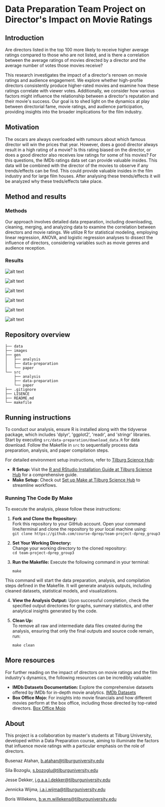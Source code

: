 # Data Preparation Team Project on Director's Impact on Movie Ratings

## Introduction
Are directors listed in the top 100 more likely to receive higher average ratings compared to those who are not listed, and is there a correlation between the average ratings of movies directed by a director and the average number of votes those movies receive?

This research investigates the impact of a director's renown on movie ratings and audience engagement. We explore whether high-profile directors consistently produce higher-rated movies and examine how these ratings correlate with viewer votes. Additionally, we consider how various factors might influence the relationship between a director's reputation and their movie's success. Our goal is to shed light on the dynamics at play between directorial fame, movie ratings, and audience participation, providing insights into the broader implications for the film industry.

## Motivation
The oscars are always overloaded with rumours about which famous director will win the prices that year. However, does a good director always result in a high rating of a movie? Is this rating biased on the director, or does a good director also receives low ratings for some of his movies? For this questions, the IMDb ratings data set can provide valuable insides. This data will be combined with the director of the movies to observe if any trends/effects can be find. This could provide valuable insides in the film industry and for large film houses. After analysing these trends/effects it will be analyzed why these treds/effects take place.

## Method and results

### Methods
Our approach involves detailed data preparation, including downloading, cleaning, merging, and analyzing data to examine the correlation between directors and movie ratings. We utilize R for statistical modeling, employing linear regression, ANOVA, and logistic regression analyses to dissect the influence of directors, considering variables such as movie genres and audience reception.

### Results

![alt text](images/image.png)

![alt text](images/image-1.png)

![alt text](images/image-2.png)

![alt text](images/image-3.png)

![alt text](images/image-4.png)

![alt text](images/image-5.png)

## Repository overview

```
├── data                  
├── images
├── gen
│   ├── analysis           
│   ├── data-preparation   
│   └── paper              
└── src
    ├── analysis           
    ├── data-preparation   
    └── paper 
├── .gitignore
├── LISENCE
├── README.md
└── makefile

```
          

## Running instructions

To conduct our analysis, ensure R is installed along with the tidyverse package, which includes 'dplyr', 'ggplot2', 'readr', and 'stringr' libraries. Start by executing `src/data-preparation/download_data.R` for data download. Follow the Makefile in `src` to sequentially process data preparation, analysis, and paper compilation steps.

For detailed environment setup instructions, refer to [Tilburg Science Hub](https://tilburgsciencehub.com/):  

- **R Setup:** Visit the [R and RStudio Installation Guide at Tilburg Science Hub](https://tilburgsciencehub.com/topics/computer-setup/software-installation/rstudio/r/) for a comprehensive guide.
- **Make Setup:** Check out [Set up Make at Tilburg Science Hub](https://tilburgsciencehub.com/topics/automation/automation-tools/makefiles/make/) to streamline workflows.

### Running The Code By Make

To execute the analysis, please follow these instructions:

1. **Fork and Clone the Repository:**  
   Fork this repository to your GitHub account.
   Open your command line/terminal and clone the repository to your local machine using:  
   `git clone https://github.com/course-dprep/team-project-dprep_group3`

2. **Set Your Working Directory:**  
   Change your working directory to the cloned repository:  
   `cd team-project-dprep_group3`


3. **Run the Makefile:**
Execute the following command in your terminal:  


    `make`    


This command will start the data preparation, analysis, and compilation steps defined in the Makefile. It will generate analysis outputs, including cleaned datasets, statistical models, and visualizations.

4. **View the Analysis Output:** 
Upon successful completion, check the specified output directories for graphs, summary statistics, and other analytical insights generated by the code.

5. **Clean Up:**  
To remove all raw and intermediate data files created during the analysis, ensuring that only the final outputs and source code remain, run:  


    `make clean`


## More resources

For further reading on the impact of directors on movie ratings and the film industry's dynamics, the following resources can be incredibly valuable:

- **IMDb Datasets Documentation:** Explore the comprehensive datasets offered by IMDb for in-depth movie analytics. [IMDb Datasets](https://developer.imdb.com/non-commercial-datasets/)
- **Box Office Mojo:** For insights into movie financials and how different movies perform at the box office, including those directed by top-rated directors. [Box Office Mojo](https://www.boxofficemojo.com/)



## About

This project is a collaboration by master's students at Tilburg University, developed within a Data Preparation course, aiming to illuminate the factors that influence movie ratings with a particular emphasis on the role of directors.

Busenaz Atahan, b.atahan@tilburguniversity.edu 


Sila Bozoglu, s.bozoglu@tilburguniversity.edu  


Jesse Dekker, j.g.a.a.l.dekker@tilburguniversity.edu  


Jennicka Wijma, j.a.j.wijma@tilburguniversity.edu  


Boris Willekens, b.w.m.willekens@tilburguniversity.edu  



